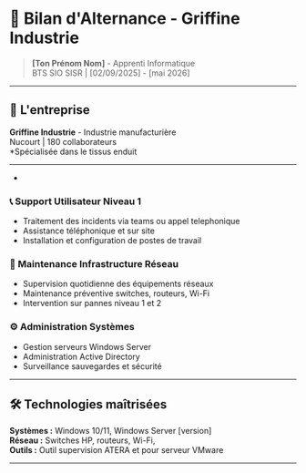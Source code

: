 # 💼 Bilan d'Alternance - Griffine Industrie

> **[Ton Prénom Nom]** - Apprenti Informatique  
> BTS SIO SISR | [02/09/2025] - [mai 2026]

---

## 🏢 L'entreprise

**Griffine Industrie** - Industrie manufacturière  
Nucourt | 180 collaborateurs  
*Spécialisée dans le tissus enduit 

---

- 

### 📞 Support Utilisateur Niveau 1
- Traitement des incidents via teams ou appel telephonique 
- Assistance téléphonique et sur site
- Installation et configuration de postes de travail


### 🔧 Maintenance Infrastructure Réseau
- Supervision quotidienne des équipements réseaux
- Maintenance préventive switches, routeurs, Wi-Fi
- Intervention sur pannes niveau 1 et 2


### ⚙️ Administration Systèmes
- Gestion serveurs Windows Server
- Administration Active Directory
- Surveillance sauvegardes et sécurité

---

## 🛠️ Technologies maîtrisées

**Systèmes :** Windows 10/11, Windows Server [version]  
**Réseau :** Switches HP, routeurs, Wi-Fi,  
**Outils :** Outil supervision ATERA et pour serveur VMware

---


